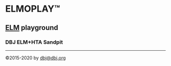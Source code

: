 # ELMOPLAY&trade;
## [ELM](https://elm-lang.org/) playground 
### DBJ ELM+HTA Sandpit 

------
&copy;2015-2020 by [dbj@dbj.org](mailto:dbj@dbj.org)
